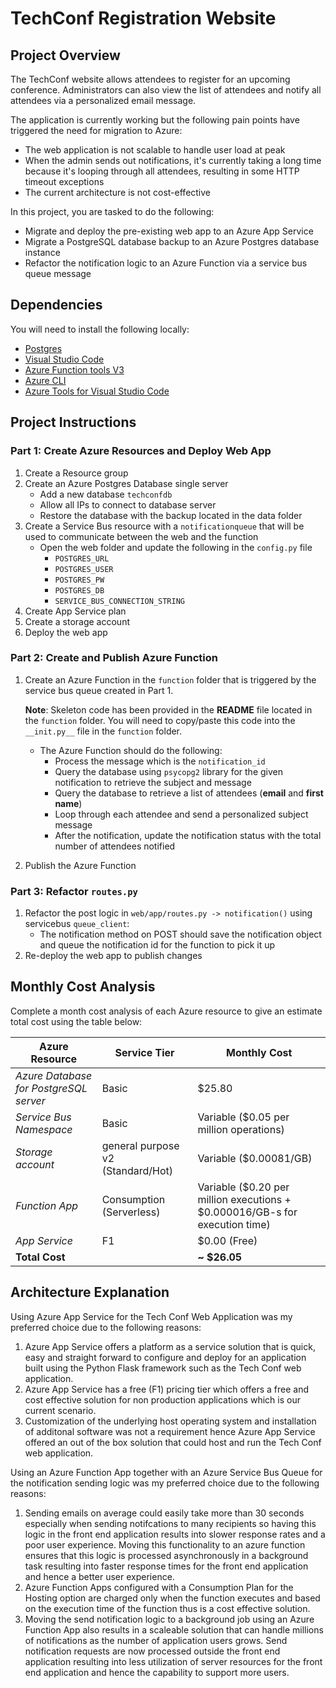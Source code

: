 # TechConf Registration Website

## Project Overview
The TechConf website allows attendees to register for an upcoming conference. Administrators can also view the list of attendees and notify all attendees via a personalized email message.

The application is currently working but the following pain points have triggered the need for migration to Azure:
 - The web application is not scalable to handle user load at peak
 - When the admin sends out notifications, it's currently taking a long time because it's looping through all attendees, resulting in some HTTP timeout exceptions
 - The current architecture is not cost-effective 

In this project, you are tasked to do the following:
- Migrate and deploy the pre-existing web app to an Azure App Service
- Migrate a PostgreSQL database backup to an Azure Postgres database instance
- Refactor the notification logic to an Azure Function via a service bus queue message

## Dependencies

You will need to install the following locally:
- [Postgres](https://www.postgresql.org/download/)
- [Visual Studio Code](https://code.visualstudio.com/download)
- [Azure Function tools V3](https://docs.microsoft.com/en-us/azure/azure-functions/functions-run-local?tabs=windows%2Ccsharp%2Cbash#install-the-azure-functions-core-tools)
- [Azure CLI](https://docs.microsoft.com/en-us/cli/azure/install-azure-cli?view=azure-cli-latest)
- [Azure Tools for Visual Studio Code](https://marketplace.visualstudio.com/items?itemName=ms-vscode.vscode-node-azure-pack)

## Project Instructions

### Part 1: Create Azure Resources and Deploy Web App
1. Create a Resource group
2. Create an Azure Postgres Database single server
   - Add a new database `techconfdb`
   - Allow all IPs to connect to database server
   - Restore the database with the backup located in the data folder
3. Create a Service Bus resource with a `notificationqueue` that will be used to communicate between the web and the function
   - Open the web folder and update the following in the `config.py` file
      - `POSTGRES_URL`
      - `POSTGRES_USER`
      - `POSTGRES_PW`
      - `POSTGRES_DB`
      - `SERVICE_BUS_CONNECTION_STRING`
4. Create App Service plan
5. Create a storage account
6. Deploy the web app

### Part 2: Create and Publish Azure Function
1. Create an Azure Function in the `function` folder that is triggered by the service bus queue created in Part 1.

      **Note**: Skeleton code has been provided in the **README** file located in the `function` folder. You will need to copy/paste this code into the `__init.py__` file in the `function` folder.
      - The Azure Function should do the following:
         - Process the message which is the `notification_id`
         - Query the database using `psycopg2` library for the given notification to retrieve the subject and message
         - Query the database to retrieve a list of attendees (**email** and **first name**)
         - Loop through each attendee and send a personalized subject message
         - After the notification, update the notification status with the total number of attendees notified
2. Publish the Azure Function

### Part 3: Refactor `routes.py`
1. Refactor the post logic in `web/app/routes.py -> notification()` using servicebus `queue_client`:
   - The notification method on POST should save the notification object and queue the notification id for the function to pick it up
2. Re-deploy the web app to publish changes

## Monthly Cost Analysis
Complete a month cost analysis of each Azure resource to give an estimate total cost using the table below:

| Azure Resource | Service Tier | Monthly Cost |
| ------------ | ------------ | ------------ |
| *Azure Database for PostgreSQL server* | Basic | $25.80 |
| *Service Bus Namespace* | Basic | Variable ($0.05 per million operations) |
| *Storage account* | general purpose v2 (Standard/Hot) | Variable ($0.00081/GB) |
| *Function App* | Consumption (Serverless) | Variable ($0.20 per million executions + $0.000016/GB-s for execution time) |
| *App Service* | F1 | $0.00 (Free) |
| **Total Cost** |  | **~ $26.05** |

## Architecture Explanation
Using Azure App Service for the Tech Conf Web Application was my preferred choice due to the following reasons:
1. Azure App Service offers a platform as a service solution that is quick, easy and straight forward to configure and deploy for an application built using the Python Flask framework such as the Tech Conf web application.
2. Azure App Service has a free (F1) pricing tier which offers a free and cost effective solution for non production applications which is our current scenario.
3. Customization of the underlying host operating system and installation of additonal software was not a requirement hence Azure App Service offered an out of the box solution that could host and run the Tech Conf web application.

Using an Azure Function App together with an Azure Service Bus Queue for the notification sending logic was my preferred choice due to the following reasons:
1. Sending emails on average could easily take more than 30 seconds especially when sending notifcations to many recipients so having this logic in the front end application results into slower response rates and a poor user experience. Moving this functionality to an azure function ensures that this logic is processed asynchronously in a background task resulting into faster response times for the front end application and hence a better user experience.
2. Azure Function Apps configured with a Consumption Plan for the Hosting option are charged only when the function executes and based on the execution time of the function thus is a cost effective solution.
3. Moving the send notification logic to a background job using an Azure Function App also results in a scaleable solution that can handle millions of notifications as the number of application users grows. Send notification requests are now processed outside the front end application resulting into less utilization of server resources for the front end application and hence the capability to support more users. 

